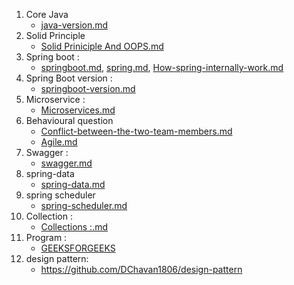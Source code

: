 1. Core Java 
   - [java-version.md](java-version.md)
2. Solid Principle 
   - [Solid Priniciple And OOPS.md](Solid%20Priniciple%20And%20OOPS.md)
3. Spring boot : 
   - [springboot.md](springboot.md), [spring.md](spring.md), [How-spring-internally-work.md](How-spring-internally-work.md)
4. Spring Boot version : 
    - [springboot-version.md](springboot-version.md)
5. Microservice : 
    - [Microservices.md](Microservices.md)
6. Behavioural question 
    - [Conflict-between-the-two-team-members.md](Conflict-between-the-two-team-members.md)
    - [Agile.md](Agile.md)
7. Swagger : 
    - [swagger.md](swagger.md)
8. spring-data
    - [spring-data.md](spring-data.md)
9. spring scheduler 
    - [spring-scheduler.md](spring-scheduler.md)
10. Collection : 
     - [Collections :.md](Collections%20%3A.md)
11. Program :
    - [GEEKSFORGEEKS](GEEKSFORGEEKS)
12. design pattern: 
     - https://github.com/DChavan1806/design-pattern